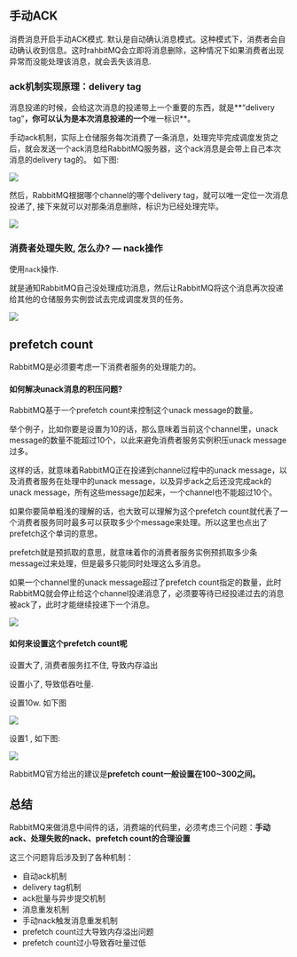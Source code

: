 

## 手动ACK

消费消息开启手动ACK模式.  默认是自动确认消息模式。这种模式下，消费者会自动确认收到信息。这时rahbitMQ会立即将消息删除，这种情况下如果消费者出现异常而没能处理该消息，就会丢失该消息.



### ack机制实现原理：delivery tag

消息投递的时候，会给这次消息的投递带上一个重要的东西，就是**“delivery tag”**，你可以认为是本次消息投递的一个**唯一标识**。



手动ack机制，实际上仓储服务每次消费了一条消息，处理完毕完成调度发货之后，就会发送一个ack消息给RabbitMQ服务器，这个ack消息是会带上自己本次消息的delivery tag的。 如下图: 

![](https://ae01.alicdn.com/kf/H5eeb9f76bfc343aaa9aa2a66cd501b8a1.png)

然后，RabbitMQ根据哪个channel的哪个delivery tag，就可以唯一定位一次消息投递了, 接下来就可以对那条消息删除，标识为已经处理完毕。

![](https://ae01.alicdn.com/kf/H676c47dd425f4aa3aed92f6dec651a5bm.png)

### 消费者处理失败, 怎么办? — nack操作

 使用`nack`操作.

就是通知RabbitMQ自己没处理成功消息，然后让RabbitMQ将这个消息再次投递给其他的仓储服务实例尝试去完成调度发货的任务。

![](https://ae01.alicdn.com/kf/H80c5e69d27b84dae81b5327eff1bf756i.jpg)





## prefetch count

RabbitMQ是必须要考虑一下消费者服务的处理能力的。

#### **如何解决unack消息的积压问题**?

RabbitMQ基于一个prefetch count来控制这个unack message的数量。

举个例子，比如你要是设置为10的话，那么意味着当前这个channel里，unack message的数量不能超过10个，以此来避免消费者服务实例积压unack message过多。

这样的话，就意味着RabbitMQ正在投递到channel过程中的unack message，以及消费者服务在处理中的unack message，以及异步ack之后还没完成ack的unack message，所有这些message加起来，一个channel也不能超过10个。

如果你要简单粗浅的理解的话，也大致可以理解为这个prefetch count就代表了一个消费者服务同时最多可以获取多少个message来处理。所以这里也点出了prefetch这个单词的意思。

prefetch就是预抓取的意思，就意味着你的消费者服务实例预抓取多少条message过来处理，但是最多只能同时处理这么多消息。

如果一个channel里的unack message超过了prefetch count指定的数量，此时RabbitMQ就会停止给这个channel投递消息了，必须要等待已经投递过去的消息被ack了，此时才能继续投递下一个消息。

![](https://ae01.alicdn.com/kf/Hbea24996bfcb4caf872a3bcc808367f5r.jpg)



#### 如何来设置这个prefetch count呢

设置大了, 消费者服务扛不住, 导致内存溢出

设置小了, 导致低吞吐量.

设置10w.  如下图

![](https://ae01.alicdn.com/kf/He5486ef0f5e649daadab35fe6f86ac85p.jpg)

设置1 , 如下图:

![](https://ae01.alicdn.com/kf/Hf2821ebe8eb1488eae6f18853b31198al.jpg)



RabbitMQ官方给出的建议是**prefetch count一般设置在100~300之间。**





## 总结

RabbitMQ来做消息中间件的话，消费端的代码里，必须考虑三个问题：**手动ack、处理失败的nack、prefetch count的合理设置**

这三个问题背后涉及到了各种机制：



- 自动ack机制
- delivery tag机制
- ack批量与异步提交机制
- 消息重发机制
- 手动nack触发消息重发机制
- prefetch count过大导致内存溢出问题
- prefetch count过小导致吞吐量过低









